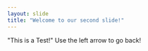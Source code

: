 ```yaml
---
layout: slide
title: "Welcome to our second slide!"
---
```

"This is a Test!"
Use the left arrow to go back!
